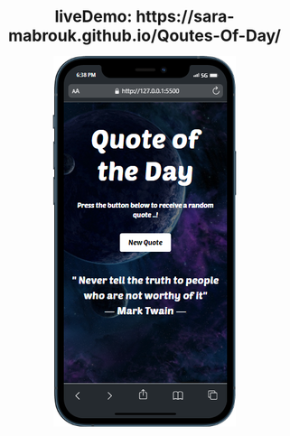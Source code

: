 <h1 align="center">  liveDemo:  https://sara-mabrouk.github.io/Qoutes-Of-Day/ </h1>
<p align="center">
<img src="./img/iPhone-12-PRO-127.0.0.1.png"/>
</p>
